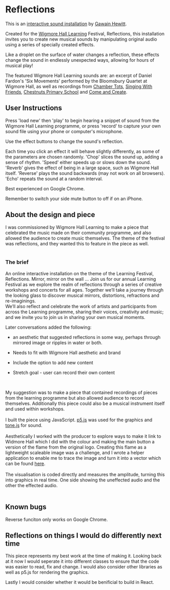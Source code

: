 # Reflections

This is an [interactive sound installation](https://www.wigmoreinteractive.com/) by [Gawain Hewitt](https://gawainhewitt.co.uk/).

Created for the [Wigmore Hall Learning](https://wigmore-hall.org.uk/learning/learning-landing-page) Festival, Reflections, this installation invites you to create new musical sounds by manipulating original audio using a series of specially created effects.

Like a droplet on the surface of water changes a reflection, these effects change the sound in endlessly unexpected ways, allowing for hours of musical play!

The featured Wigmore Hall Learning sounds are: an excerpt of Daniel Fardon's 'Six Movements' performed by the Bloomsbury Quartet at Wigmore Hall, as well as recordings from [Chamber Tots](https://wigmore-hall.org.uk/learning/chamber-tots), [Singing With Friends](https://wigmore-hall.org.uk/learning/music-for-life), [Chestnuts Primary School](https://wigmore-hall.org.uk/learning/partner-schools-programme) and [Come and Create](https://wigmore-hall.org.uk/learning/come-and-create). 

## User Instructions

Press 'load new' then 'play' to begin hearing a snippet of sound from the Wigmore Hall Learning programme, or press 'record' to capture your own sound file using your phone or computer's microphone.

Use the effect buttons to change the sound's reflection.

Each time you click an effect it will behave slightly differently, as some of the parameters are chosen randomly. 'Chop' slices the sound up, adding a sense of rhythm. 'Speed' either speeds up or slows down the sound. 'Reverb' gives the effect of being in a large space, such as Wigmore Hall itself. 'Reverse' plays the sound backwards (may not work on all browsers). 'Echo' repeats the sound at a random interval.

Best experienced on Google Chrome.

Remember to switch your side mute button to off if on an iPhone.

## About the design and piece

I was commissioned by Wigmore Hall Learning to make a piece that celebrated the music made on their community programme, and also allowed the audience to create music themselves. The theme of the festival was reflections, and they wanted this to feature in the piece as well.<br><br>

### The brief

An online interactive installation on the theme of the Learning Festival, Reflections.
Mirror, mirror on the wall … Join us for our annual Learning Festival as we explore the realm of reflections through a series of creative workshops and concerts for all ages. Together we’ll take a journey through the looking glass to discover musical mirrors, distortions, refractions and re-imaginings.   
We’ll also reflect and celebrate the work of artists and participants from across the Learning programme, sharing their voices, creativity and music; and we invite you to join us in sharing your own musical moments.

Later conversations added the following:

* an aesthetic that suggested reflections in some way, perhaps through mirrored image or ripples in water or both.

* Needs to fit with Wigmore Hall aesthetic and brand

* Include the option to add new content

* Stretch goal - user can record their own content

<br>

My suggestion was to make a piece that contained recordings of pieces from the learning programme but also allowed audience to record themselves. Additionally this piece could also be a musical instrument itself and used within workshops. 
<br><br>
I built the piece using JavaScript. [p5.js](https://p5js.org/) was used for the graphics and [tone.js](https://tonejs.github.io/) for sound. 
<br> <br>
Aesthetically I worked with the producer to explore ways to make it link to Widmore Hall which I did with the colour and making the main button a version of the flame from the original logo. Creating this flame as a lightweight scaleable image was a challenge, and I wrote a helper application to enable me to trace the image and turn it into a vector which can be found [here](https://github.com/gawainhewitt/graphicsSketcher).
<br> <br>
The visualisation is coded directly and measures the amplitude, turning this into graphics in real time. One side showing the uneffected audio and the other the effected audio.
<br><br>

## Known bugs

Reverse funciton only works on Google Chrome. 

## Reflections on things I would do differently next time

This piece represents my best work at the time of making it. Looking back at it now I would seperate it into different classes to ensure that the code was easier to read, fix and change. I would also consider other libraries as well as p5.js for rendering the graphics. 

Lastly I would consider whether it would be benificial to build in React. 